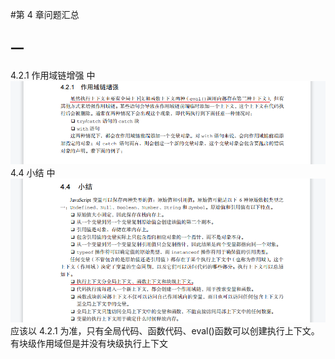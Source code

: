 #第 4 章问题汇总
## 一
4.2.1 作用域链增强 中  
![avatar](https://github.com/xuekeven/js-redbook4-problem/blob/main/images/%E7%AC%AC4%E7%AB%A0/4.2.1.png)  
4.4 小结 中  
![avatar](https://github.com/xuekeven/js-redbook4-problem/blob/main/images/%E7%AC%AC4%E7%AB%A0/4.4.png)  
应该以 4.2.1 为准，只有全局代码、函数代码、eval()函数可以创建执行上下文。有块级作用域但是并没有块级执行上下文

